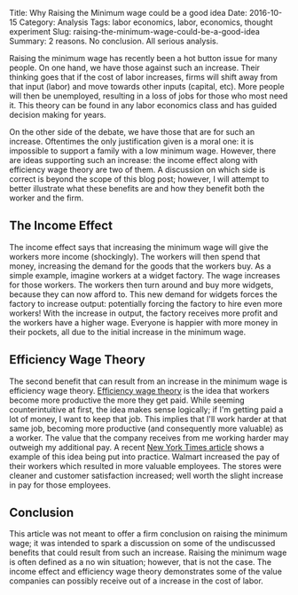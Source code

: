 Title: Why Raising the Minimum wage could be a good idea
Date: 2016-10-15
Category: Analysis
Tags: labor economics, labor, economics, thought experiment
Slug: raising-the-minimum-wage-could-be-a-good-idea
Summary: 2 reasons. No conclusion. All serious analysis. 

Raising the minimum wage has recently been a hot button issue for many people. On one hand, we have those against such an increase. Their thinking goes that if the cost of labor increases, firms will shift away from that input (labor) and move towards other inputs (capital, etc). More people will then be unemployed, resulting in a loss of jobs for those who most need it. This theory can be found in any labor economics class and has guided decision making for years. 

On the other side of the debate, we have those that are for such an increase. Oftentimes the only justification given is a moral one: it is impossible to support a family with a low minimum wage. However, there are ideas supporting such an increase: the income effect along with efficiency wage theory are two of them. A discussion on which side is correct is beyond the scope of this blog post; however, I will attempt to better illustrate what these benefits are and how they benefit both the worker and the firm. 

## The Income Effect
The income effect says that increasing the minimum wage will give the workers more income (shockingly). The workers will then spend that money, increasing the demand for the goods that the workers buy. As a simple example, imagine workers at a widget factory. The wage increases for those workers. The workers then turn around and buy more widgets, because they can now afford to. This new demand for widgets forces the factory to increase output: potentially forcing the factory to hire even more workers! With the increase in output, the factory receives more profit and the workers have a higher wage. Everyone is happier with more money in their pockets, all due to the initial increase in the minimum wage. 

## Efficiency Wage Theory
The second benefit that can result from an increase in the minimum wage is efficiency wage theory. [Efficiency wage theory](https://en.wikipedia.org/wiki/Efficiency_wage "Efficiency wage theory wiki") is the idea that workers become more productive the more they get paid. While seeming counterintuitive at first, the idea makes sense logically; if I'm getting paid a lot of money, I want to keep that job. This implies that I'll work harder at that same job, becoming more productive (and consequently more valuable) as a worker. The value that the company receives from me working harder may outweigh my additional pay. A recent [New York Times article](http://www.nytimes.com/2016/10/16/upshot/how-did-walmart-get-cleaner-stores-and-higher-sales-it-paid-its-people-more.html "Walmart Efficiency Theory") shows a example of this idea being put into practice. Walmart increased the pay of their workers which resulted in more valuable employees. The stores were cleaner and customer satisfaction increased; well worth the slight increase in pay for those employees.

## Conclusion
This article was not meant to offer a firm conclusion on raising the minimum wage; it was intended to spark a discussion on some of the undiscussed benefits that could result from such an increase. Raising the minimum wage is often defined as a no win situation; however, that is not the case. The income effect and efficiency wage theory demonstrates some of the value companies can possibly receive out of a increase in the cost of labor. 